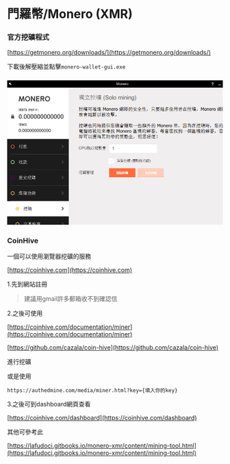 # 門羅幣/Monero \(XMR\)

### 官方挖礦程式

[https://getmonero.org/downloads/](https://getmonero.org/downloads/)

下載後解壓縮並點擊`monero-wallet-gui.exe`

### ![](/assets/sd.png)

### CoinHive

一個可以使用瀏覽器挖礦的服務

[https://coinhive.com](https://coinhive.com)

1.先到網站註冊

> 建議用gmail許多郵箱收不到確認信

2.之後可使用

[https://coinhive.com/documentation/miner](https://coinhive.com/documentation/miner)

[https://github.com/cazala/coin-hive](https://github.com/cazala/coin-hive)

進行挖礦

或是使用

```
https://authedmine.com/media/miner.html?key={填入你的key}
```



3.之後可到dashboard網頁查看

[https://coinhive.com/dashboard](https://coinhive.com/dashboard)

其他可參考此

[https://lafudoci.gitbooks.io/monero-xmr/content/mining-tool.html](https://lafudoci.gitbooks.io/monero-xmr/content/mining-tool.html)

